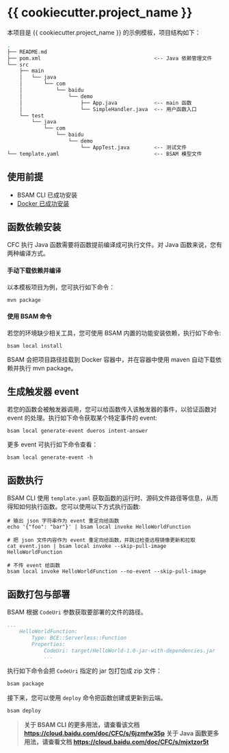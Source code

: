 # {{ cookiecutter.project_name }}

本项目是 {{ cookiecutter.project_name }} 的示例模板，项目结构如下：

```bash
.
├── README.md
├── pom.xml                                     <-- Java 依赖管理文件
└── src
    ├── main
    │   └── java
    │       └── com
    │           └── baidu
    │               └── demo
    │                   ├── App.java            <-- main 函数
    │                   └── SimpleHandler.java  <-- 用户函数入口
    └── test
        └── java
            └── com
                └── baidu
                    └── demo
                        └── AppTest.java        <-- 测试文件
└── template.yaml                               <-- BSAM 模型文件
```

## 使用前提

* BSAM CLI 已成功安装
* [Docker 已成功安装](https://www.docker.com/community-edition)

## 函数依赖安装

CFC 执行 Java 函数需要将函数提前编译成可执行文件。对 Java 函数来说，您有两种编译方式。

#### 手动下载依赖并编译

以本模板项目为例，您可执行如下命令：

```bash
mvn package
```

#### 使用 BSAM 命令

若您的环境缺少相关工具，您可使用 BSAM 内置的功能安装依赖，执行如下命令:

```
bsam local install
```

BSAM 会把项目路径挂载到 Docker 容器中，并在容器中使用 maven 自动下载依赖并执行 mvn package。

## 生成触发器 event
若您的函数会被触发器调用，您可以给函数传入该触发器的事件，以验证函数对 event 的处理。执行如下命令获取某个特定事件的 event:

```
bsam local generate-event dueros intent-answer
```

更多 event 可执行如下命令查看：

```
bsam local generate-event -h
```

## 函数执行 

BSAM CLI 使用 `template.yaml` 获取函数的运行时、源码文件路径等信息，从而得知如何执行函数。您可以使用以下方式执行函数:

```
# 输出 json 字符串作为 event 重定向给函数
echo '{"foo": "bar"}' | bsam local invoke HelloWorldFunction

# 把 json 文件内容作为 event 重定向给函数，并跳过检查远程镜像更新和拉取
cat event.json | bsam local invoke --skip-pull-image HelloWorldFunction

# 不传 event 给函数
bsam local invoke HelloWorldFunction --no-event --skip-pull-image
```

## 函数打包与部署

BSAM 根据 `CodeUri` 参数获取要部署的文件的路径。

```yaml
...
    HelloWorldFunction:
        Type: BCE::Serverless::Function
        Properties:
            CodeUri: target/HelloWorld-1.0-jar-with-dependencies.jar
            ...
```

执行如下命令会把 `CodeUri` 指定的 jar 包打包成 zip 文件：

```bash
bsam package
```

接下来，您可以使用 `deploy` 命令把函数创建或更新到云端。

```bash
bsam deploy
```

> **关于 BSAM CLI 的更多用法，请查看该文档 https://cloud.baidu.com/doc/CFC/s/6jzmfw35p**
> **关于 Java 函数更多用法，请查看文档 https://cloud.baidu.com/doc/CFC/s/mjxtzor5t**